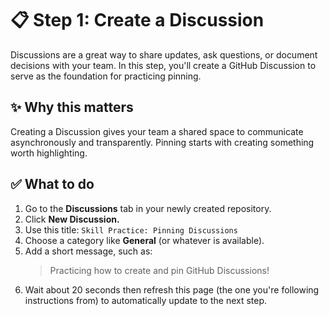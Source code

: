 <!--
  <<< Author notes: Step 1 >>>
  Choose 3-5 steps for your course.
  The first step is always the hardest, so pick something easy!
  Link to docs.github.com for further explanations.
  Encourage users to open new tabs for steps!
-->

# 📋 Step 1: Create a Discussion

Discussions are a great way to share updates, ask questions, or document decisions with your team. In this step, you'll create a GitHub Discussion to serve as the foundation for practicing pinning.

## ✨ Why this matters
Creating a Discussion gives your team a shared space to communicate asynchronously and transparently. Pinning starts with creating something worth highlighting.

## ✅ What to do
1. Go to the **Discussions** tab in your newly created repository.
2. Click **New Discussion.**
3. Use this title: `Skill Practice: Pinning Discussions`
4. Choose a category like **General** (or whatever is available).
5. Add a short message, such as:
   > Practicing how to create and pin GitHub Discussions!
6. Wait about 20 seconds then refresh this page (the one you're following instructions from) to automatically update to the next step.
